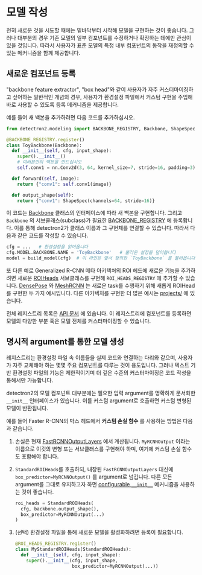 # 모델 작성

전혀 새로운 것을 시도할 때에는 밑바닥부터 시작해 모델을
구현하는 것이 좋습니다. 그러나 대부분의 경우 기존 모델의
일부 컴포넌트를 수정하거나 확장하는 데에만 관심이 있을 것입니다.
따라서 사용자가 표준 모델의 특정 내부 컴포넌트의
동작을 재정의할 수 있는 메커니즘을 함께 제공합니다.


## 새로운 컴포넌트 등록

"backbone feature extractor", "box head"와 같이 사용자가 자주 커스터마이징하고 싶어하는 일반적인 개념의 경우,
사용자가 환경설정 파일에서 커스텀 구현을 주입해
바로 사용할 수 있도록 등록 메커니즘을 제공합니다.

예를 들어 새 백본을 추가하려면 다음 코드를 추가하십시오.
```python
from detectron2.modeling import BACKBONE_REGISTRY, Backbone, ShapeSpec

@BACKBONE_REGISTRY.register()
class ToyBackbone(Backbone):
  def __init__(self, cfg, input_shape):
    super().__init__()
    # 여러분만의 백본을 만드십시오
    self.conv1 = nn.Conv2d(3, 64, kernel_size=7, stride=16, padding=3)

  def forward(self, image):
    return {"conv1": self.conv1(image)}

  def output_shape(self):
    return {"conv1": ShapeSpec(channels=64, stride=16)}
```

이 코드는 [Backbone](../modules/modeling.html#detectron2.modeling.Backbone)
클래스의 인터페이스에 따라 새 백본을 구현합니다.
그리고 `Backbone` 의 서브클래스(subclass)가 필요한
[BACKBONE_REGISTRY](../modules/modeling.html#detectron2.modeling.BACKBONE_REGISTRY) 에 등록합니다.
이를 통해 detectron2가 클래스 이름과 그 구현체를 연결할 수 있습니다. 따라서 다음과 같은 코드를
작성할 수 있습니다.

```python
cfg = ...   # 환경설정을 읽어옵니다
cfg.MODEL.BACKBONE.NAME = 'ToyBackbone'   # 불러온 설정을 덮어씁니다
model = build_model(cfg)  # 이 라인은 앞서 정의한 `ToyBackbone` 를 불러옵니다
```

또 다른 예로 Generalized R-CNN 메타 아키텍처의 ROI 헤드에 새로운 기능을 추가하려면
새로운 [ROIHeads](../modules/modeling.html#detectron2.modeling.ROIHeads) 서브클래스를 구현해
`ROI_HEADS_REGISTRY` 에 추가할 수 있습니다.
[DensePose](../../projects/DensePose)
와 [MeshRCNN](https://github.com/facebookresearch/meshrcnn) 는
새로운 task를 수행하기 위해 새롭게 ROIHead를 구현한 두 가지 예시입니다.
다른 아키텍처를 구현한 더 많은 예시는
[projects/](../../projects/) 에 있습니다.

전체 레지스트리 목록은 [API 문서](../modules/modeling.html#model-registries) 에 있습니다.
이 레지스트리에 컴포넌트를 등록하면 모델의 다양한 부분 혹은 모델 전체를
커스터마이징할 수 있습니다.

## 명시적 argument를 통한 모델 생성

레지스트리는 환경설정 파일 속 이름들을 실제 코드와 연결하는 다리와 같으며,
사용자가 자주 교체해야 하는 몇몇 주요 컴포넌트를 다루는 것이 용도입니다.
그러나 텍스트 기반 환경설정 파일의 기능은 제한적이기며
더 깊은 수준의 커스터마이징은 코드 작성을 통해서만 가능합니다.

detectron2의 모델 컴포넌트 대부분에는 필요한 입력 argument를 명확하게 문서화한
`__init__` 인터페이스가 있습니다. 이를 커스텀 argument로 호출하면 커스텀 변형된
모델이 반환됩니다.

예를 들어 Faster R-CNN의 박스 헤드에서 __커스텀 손실 함수__ 를 사용하는 방법은 다음과 같습니다.

1. 손실은 현재 [FastRCNNOutputLayers](../modules/modeling.html#detectron2.modeling.FastRCNNOutputLayers) 에서 계산됩니다.
   `MyRCNNOutput` 이라는 이름으로 이것의 변형 또는 서브클래스를 구현해야 하며, 여기에 커스텀 손실 함수도 포함해야 합니다.
2. `StandardROIHeads`를 호출하되, 내장된 `FastRCNNOutputLayers` 대신에 `box_predictor=MyRCNNOutput()` 를 argument로 넘깁니다.
   다른 모든 argument를 그대로 유지하고자 하면 [configurable `__init__`](../modules/config.html#detectron2.config.configurable) 메커니즘을 사용하는 것이 좋습니다.

   ```python
   roi_heads = StandardROIHeads(
     cfg, backbone.output_shape(),
     box_predictor=MyRCNNOutput(...)
   )
   ```
3. (선택) 환경설정 파일을 통해 새로운 모델을 활성화하려면 등록이 필요합니다.
   ```python
   @ROI_HEADS_REGISTRY.register()
   class MyStandardROIHeads(StandardROIHeads):
     def __init__(self, cfg, input_shape):
       super().__init__(cfg, input_shape,
                        box_predictor=MyRCNNOutput(...))
   ```
